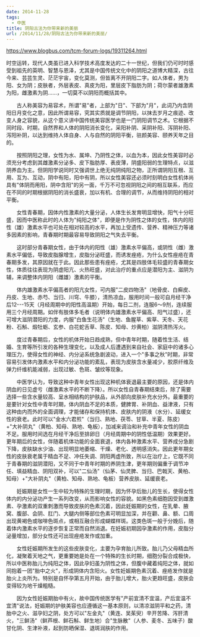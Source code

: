 ```yaml
---
date: 2014-11-28
tags:
  - 中医
title: 阴阳古法为你带来新的美丽
url: /2014/11/28/阴阳古法为你带来新的美丽/
---
```




https://www.blogbus.com/tcm-forum-logs/19311264.html



时空运转，现代人类虽已进入科学技术高度发达的二十一世纪，但我们仍可时时感受到祖先的英明、智慧与恩泽，尤其是中国传统文化中的阴阳之道博大精深，古往今来、芸芸生灵、茫茫宇宙，变化莫测，但皆离不开阴阳二字。如人体者，男为阳、女为阴；皮肤者，外层表皮、真皮为阳，里层皮下脂肪为阴；荷尔蒙者雄激素为阳，雌激素为阴......，一切莫不以阴阳而概括其中。

　　古人称美容为易容术，所谓"易"者，上部为"日"、下部为"月"，此词乃内含阴阳日月变化之意，因此所谓易容，究其实质就是调节阴阳，以抹去岁月之痕迹、改变人身之容貌，从这个意义讲中国传统美容医学也是一门阴阳调节之术。它根据不同时段、时期，自然界和人体的阴阳消长变化，采阳补阴、采阴补阳、泻阴补阳、泻阳补阴，以达到维持人体自身、人与自然的阴阳平衡，驻颜美容、颐养天年之目的。

　　按照阴阳之理，女性为水、属坤、乃阴性之体，以血为本，因此女性美容时必须充分考虑到其雌激素分泌多、皮下脂肪厚、表皮薄，阴盛阳弱的生理特点，以滋阴养血为主。但阴阳学说同时又强调世上绝无纯阴纯阳之物，正所谓阴阳互根、互用、互为、互动，阴中有阳，阳中有阴，所以女性美容还必须时刻明白女性机体尚具有"体阴而用阳，阴中含阳"的另一面，千万不可忽视阴阳之间的相互联系，而应在不同的时期根据阴阳的消长盛衰，加以有机、合理的调节，从而维持阴阳的相对平衡。

　　女性青春期，因体内性激素的大量分泌，人体生长发育明显增快，阳气十分旺盛，因而中医称此时的人体为"纯阳之体"，即便是作为阴性之体的女性，体内的阳性（雄）激素水平也可处在相对较高的水平，再加上受遗传、营养、精神压力等诸多因素的影响，青春期时期最容易导致阴阳之气失去平衡。

　　这时部分青春期女性，由于体内的阳性（雄）激素水平偏高，或阴性（雌）激素水平偏低，导致皮脂腺增生，皮脂分泌旺盛，而诱发痤疮，为什么女性痤疮在青春期多发，其原因就在于此。因此那些患有痤疮，尤其是四肢体毛较盛的青春期女性，体质往往表现为阴虚阳亢、火热旺盛，对此治疗的重点应是潜阳为主、滋阴为辅，来调整体内阴阳（雌雄）激素的平衡。

　　体内雄激素水平偏高者的阳亢女性，可内服"二皮四物汤"（地骨皮、白癣皮、丹皮、生地、赤芍、当归、川穹、牛膝），清热凉血，服用时间一般可自月经干净后12---15天（月经周期中的阳性高温期）开始，每日二剂，连服6～9剂，连续服用三个月经周期。如伴有肢体多毛者（说明体内雄激素水平偏高、阳气过盛），还可增大滋阴潜阳的力度，内服"白鱼生花汤"（生地、鱼腥草、紫草、天冬、天花粉、石斛、煅牡蛎、玄参、白花蛇舌草、陈皮、知母、炒黄柏）滋阴清热泻火。

　　度过青春期后，女性的机体开始日趋成熟，但中青年时期，随着性生活、结婚、生育等所引发的各种生理变化，以及成人后遭遇到来自社会、家庭中的诸多心理压力，使得女性的神经、内分泌系统急剧波动，进入一个"多事之秋"时期，非常容易引发体内激素水平和内分泌功能的紊乱，表现为皮肤含水量减少，胶原纤维及弹力纤维机能减弱，出现过敏、色斑、皱纹等现象。

　　中医学认为，导致这种中青年女性出现这种机体衰退最主要的原因，还是体内阴血的日见虚亏（雌激素水平的不断下降）。所以女性自青春期结束后，除了需要选择一些含水量较高、呈水相结构的护肤品，从外部向皮肤补充水分外。最重要的是要针对女性中青年时期，体内阴血不足的本质，健脾胃、补阴血、益津液，只有这种由内而外的全面调理，才能储存和保持机体、皮肤内的阴液（水分）、延缓女性的衰老。此时可以"金水六君煎"（当归、熟地、茯苓、甘草、半夏、陈皮）+"大补阴丸"（黄柏、知母、熟地、龟板），加减来调治和补充中青年女性的阴血不足。服用时间选在月经干净后至排卵日（月经周期中的阴性低温期）效果更好。　　更年期后的女性，伴随着机体功能的全面衰退，体内各种激素水平、营养成分急剧下降，皮肤缺水少油、出现明显地萎缩、干燥、老化、透明感消失。因此更年期女性的皮肤衰老属于精血不足、冲任失调、阴阳两虚所致，所以在治疗上，它既不同于青春期的滋阴潜阳，又不同于中青年时期的养阴生津，更年期则偏重于调节冲任、填益精血、阴阳双补，可以"二仙汤"（仙茅、仙灵脾、当归、巴戟天、黄柏、知母）+"大补阴丸"（黄柏、知母、熟地、龟板）营养皮肤、延缓衰老。

　　妊娠期是女性一生中较为特殊的生理时期，因为怀孕后胎儿的生长，使得女性体内的内分泌功产生一系列改变，从而影响女性的容貌。如黑色素细胞因受到雌激素、孕激素的双重刺激而导致皮肤的色素沉着，因此妊娠期的女性，在乳晕、腋窝、腹部、会阴、肛门、大腿内侧等部位色素可明显加深，并在颧、鼻、额、口周出现黄褐色或咖啡色斑点，或相互融合形成蝴蝶样斑。这类色斑一般于分娩后，随着体内激素水平的逐步恢复正常而自然消退。在妊娠初期因孕激素的作用，皮脂分泌量增加，部分女性还可出现痤疮发作或加重。

　　女性妊娠期所发生的这些皮肤变化，主要为孕育胎儿所致。胎儿乃父母精血所化，凝聚着天地之气，更重要她是处在一个特殊的生长时期，细胞分裂合成极快，所以中医称胎儿为纯阳之体，因此孕妇虽为阴性之体，但腹中藏着纯阳之体，就如同抱着一团"胎中之火"，形成阴体内含阳火。女性妊娠期色素沉着、痤疮发作就是胎火上炎所为。特别是自怀孕第五月开始，由于胎儿增大，胎火更趋旺盛，皮肤会变得较为地干燥粗糙。

　　因为女性妊娠期胎中有火，故中国传统医学有"产前宜清不宜温，产后宜温不宜清"说法，妊娠期的护肤美容也应遵循这一基本原则，以清凉滋阴平和之药，清胎中之火、滋孕妇之阴，处方可以"左金丸"（黄连、吴茱臾）辛开苦降、泻肝清火，"三鲜汤"（鲜芦根、鲜石斛、鲜生地）合"生脉散"（人参、麦冬、五味子）酸甘化阴、生津补液，起到防晒保湿、退斑润肤的作用。


